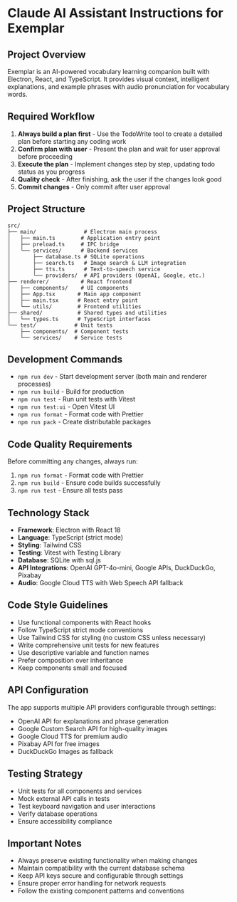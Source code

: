# Claude AI Assistant Instructions for Exemplar

## Project Overview
Exemplar is an AI-powered vocabulary learning companion built with Electron, React, and TypeScript. It provides visual context, intelligent explanations, and example phrases with audio pronunciation for vocabulary words.

## Required Workflow
1. **Always build a plan first** - Use the TodoWrite tool to create a detailed plan before starting any coding work
2. **Confirm plan with user** - Present the plan and wait for user approval before proceeding
3. **Execute the plan** - Implement changes step by step, updating todo status as you progress
4. **Quality check** - After finishing, ask the user if the changes look good
5. **Commit changes** - Only commit after user approval

## Project Structure
```
src/
├── main/               # Electron main process
│   ├── main.ts        # Application entry point
│   ├── preload.ts     # IPC bridge
│   └── services/      # Backend services
│       ├── database.ts # SQLite operations
│       ├── search.ts   # Image search & LLM integration
│       ├── tts.ts      # Text-to-speech service
│       └── providers/  # API providers (OpenAI, Google, etc.)
├── renderer/          # React frontend
│   ├── components/    # UI components
│   ├── App.tsx       # Main app component
│   ├── main.tsx      # React entry point
│   └── utils/        # Frontend utilities
├── shared/           # Shared types and utilities
│   └── types.ts      # TypeScript interfaces
└── test/            # Unit tests
    ├── components/  # Component tests
    └── services/    # Service tests
```

## Development Commands
- `npm run dev` - Start development server (both main and renderer processes)
- `npm run build` - Build for production
- `npm run test` - Run unit tests with Vitest
- `npm run test:ui` - Open Vitest UI
- `npm run format` - Format code with Prettier
- `npm run pack` - Create distributable packages

## Code Quality Requirements
Before committing any changes, always run:
1. `npm run format` - Format code with Prettier
2. `npm run build` - Ensure code builds successfully
3. `npm run test` - Ensure all tests pass

## Technology Stack
- **Framework**: Electron with React 18
- **Language**: TypeScript (strict mode)
- **Styling**: Tailwind CSS
- **Testing**: Vitest with Testing Library
- **Database**: SQLite with sql.js
- **API Integrations**: OpenAI GPT-4o-mini, Google APIs, DuckDuckGo, Pixabay
- **Audio**: Google Cloud TTS with Web Speech API fallback

## Code Style Guidelines
- Use functional components with React hooks
- Follow TypeScript strict mode conventions
- Use Tailwind CSS for styling (no custom CSS unless necessary)
- Write comprehensive unit tests for new features
- Use descriptive variable and function names
- Prefer composition over inheritance
- Keep components small and focused

## API Configuration
The app supports multiple API providers configurable through settings:
- OpenAI API for explanations and phrase generation
- Google Custom Search API for high-quality images
- Google Cloud TTS for premium audio
- Pixabay API for free images
- DuckDuckGo Images as fallback

## Testing Strategy
- Unit tests for all components and services
- Mock external API calls in tests
- Test keyboard navigation and user interactions
- Verify database operations
- Ensure accessibility compliance

## Important Notes
- Always preserve existing functionality when making changes
- Maintain compatibility with the current database schema
- Keep API keys secure and configurable through settings
- Ensure proper error handling for network requests
- Follow the existing component patterns and conventions
